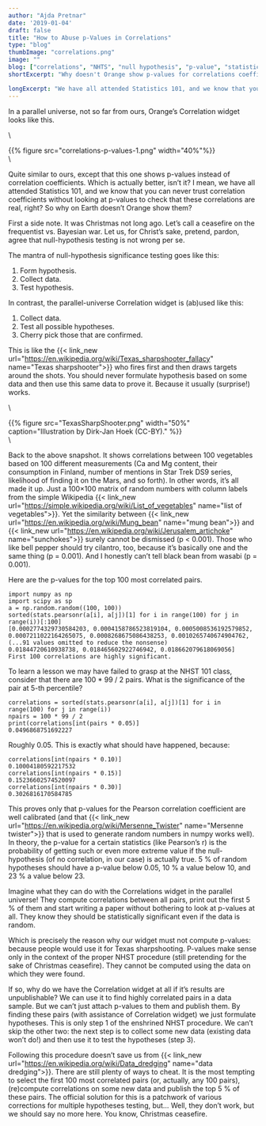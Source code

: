 ```yaml
---
author: "Ajda Pretnar"
date: '2019-01-04'
draft: false
title: "How to Abuse p-Values in Correlations"
type: "blog"
thumbImage: "correlations.png"
image: ""
blog: ["correlations", "NHTS", "null hypothesis", "p-value", "statistics"]
shortExcerpt: "Why doesn't Orange show p-values for correlations coefficients? To save you from data dredging and Texas sharpshooter fallacy..."

longExcerpt: "We have all attended Statistics 101, and we know that you can never trust correlation coefficients without looking at p-values to check that these correlations are real, right? So why on Earth doesn’t Orange show them?"
---
```


In a parallel universe, not so far from ours, Orange’s Correlation widget looks like this.

\


{{% figure src="correlations-p-values-1.png" width="40%"%}}
\
\

Quite similar to ours, except that this one shows p-values instead of correlation coefficients. Which is actually better, isn’t it? I mean, we have all attended Statistics 101, and we know that you can never trust correlation coefficients without looking at p-values to check that these correlations are real, right? So why on Earth doesn’t Orange show them?

First a side note. It was Christmas not long ago. Let’s call a ceasefire on the frequentist vs. Bayesian war. Let us, for Christ’s sake, pretend, pardon, agree that null-hypothesis testing is not wrong per se.

The mantra of null-hypothesis significance testing goes like this:

1. Form hypothesis.
2. Collect data.
3. Test hypothesis.

In contrast, the parallel-universe Correlation widget is (ab)used like this:

1. Collect data.
2. Test all possible hypotheses.
3. Cherry pick those that are confirmed.

This is like the {{< link_new url="https://en.wikipedia.org/wiki/Texas_sharpshooter_fallacy" name="Texas sharpshooter">}} who fires first and then draws targets around the shots. You should never formulate hypothesis based on some data and then use this same data to prove it. Because it usually (surprise!) works.

\


{{% figure src="TexasSharpShooter.png" width="50%" caption="Illustration by Dirk-Jan Hoek (CC-BY)." %}}
\
\

 

Back to the above snapshot. It shows correlations between 100 vegetables based on 100 different measurements (Ca and Mg content, their consumption in Finland, number of mentions in Star Trek DS9 series, likelihood of finding it on the Mars, and so forth). In other words, it’s all made it up. Just a 100×100 matrix of random numbers with column labels from the simple Wikipedia {{< link_new url="https://simple.wikipedia.org/wiki/List_of_vegetables" name="list of vegetables">}}. Yet the similarity between {{< link_new url="https://en.wikipedia.org/wiki/Mung_bean" name="mung bean">}} and {{< link_new url="https://en.wikipedia.org/wiki/Jerusalem_artichoke" name="sunchokes">}} surely cannot be dismissed (p < 0.001). Those who like bell pepper should try cilantro, too, because it’s basically one and the same thing (p = 0.001). And I honestly can’t tell black bean from wasabi (p = 0.001).

Here are the p-values for the top 100 most correlated pairs.

	import numpy as np
	import scipy as sp
	a = np.random.random((100, 100))
	sorted(stats.pearsonr(a[i], a[j])[1] for i in range(100) for j in range(i))[:100]
	[0.0002774329730584203, 0.0004158786523819104, 0.0005008536192579852,
	0.0007211022164265075, 0.0008268675086438253, 0.0010265740674904762,
	(...91 values omitted to reduce the nonsense)
	0.01844720610938738, 0.018465602922746942, 0.018662079618069056]
	First 100 correlations are highly significant.

To learn a lesson we may have failed to grasp at the NHST 101 class, consider that there are 100 * 99 / 2 pairs. What is the significance of the pair at 5-th percentile?

	correlations = sorted(stats.pearsonr(a[i], a[j])[1] for i in range(100) for j in range(i))
	npairs = 100 * 99 / 2
	print(correlations[int(pairs * 0.05)]
	0.0496868751692227

Roughly 0.05. This is exactly what should have happened, because:

	correlations[int(npairs * 0.10)]
	0.10004180592217532
	correlations[int(npairs * 0.15)]
	0.15236602574520097
	correlations[int(npairs * 0.30)]
	0.3026816170584785
This proves only that p-values for the Pearson correlation coefficient are well calibrated (and that {{< link_new url="https://en.wikipedia.org/wiki/Mersenne_Twister" name="Mersenne twister">}} that is used to generate random numbers in numpy works well). In theory, the p-value for a certain statistics (like Pearson’s r) is the probability of getting such or even more extreme value if the null-hypothesis (of no correlation, in our case) is actually true. 5 % of random hypotheses should have a p-value below 0.05, 10 % a value below 10, and 23 % a value below 23.

Imagine what they can do with the Correlations widget in the parallel universe! They compute correlations between all pairs, print out the first 5 % of them and start writing a paper without bothering to look at p-values at all. They know they should be statistically significant even if the data is random.

Which is precisely the reason why our widget must not compute p-values: because people would use it for Texas sharpshooting. P-values make sense only in the context of the proper NHST procedure (still pretending for the sake of Christmas ceasefire). They cannot be computed using the data on which they were found.

If so, why do we have the Correlation widget at all if it’s results are unpublishable? We can use it to find highly correlated pairs in a data sample. But we can’t just attach p-values to them and publish them. By finding these pairs (with assistance of Correlation widget) we just formulate hypotheses. This is only step 1 of the enshrined NHST procedure. We can’t skip the other two: the next step is to collect some new data (existing data won’t do!) and then use it to test the hypotheses (step 3).

Following this procedure doesn’t save us from {{< link_new url="https://en.wikipedia.org/wiki/Data_dredging" name="data dredging">}}. There are still plenty of ways to cheat. It is the most tempting to select the first 100 most correlated pairs (or, actually, any 100 pairs), (re)compute correlations on some new data and publish the top 5 % of these pairs. The official solution for this is a patchwork of various corrections for multiple hypotheses testing, but… Well, they don’t work, but we should say no more here. You know, Christmas ceasefire.
